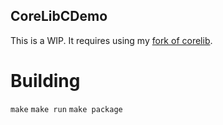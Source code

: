 ## CoreLibCDemo
This is a WIP. It requires using my [fork of corelib](https://www.github.com/maxleiter/corelib).

# Building
`make`
`make run`
`make package`

